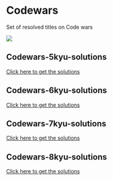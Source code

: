 # Codewars
Set of resolved titles on Code wars

![](https://www.codewars.com/users/Jackyjk/badges/large) 
## Codewars-5kyu-solutions
[Click here to get the solutions](https://github.com/Jackyjk/Codewars/tree/master/5kyu-solved)
## Codewars-6kyu-solutions
[Click here to get the solutions](https://github.com/Jackyjk/Codewars/tree/master/6kyu-solved)
## Codewars-7kyu-solutions
[Click here to get the solutions](https://github.com/Jackyjk/Codewars/tree/master/7kyu-solved)
## Codewars-8kyu-solutions
[Click here to get the solutions](https://github.com/Jackyjk/Codewars/tree/master/8kyu-solved)